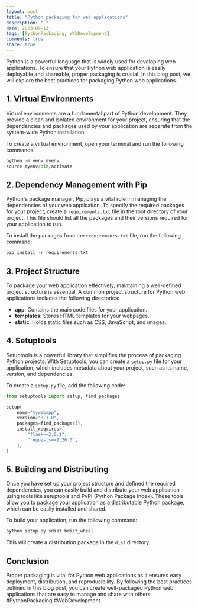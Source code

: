 ```yaml
---
layout: post
title: "Python packaging for web applications"
description: " "
date: 2023-09-13
tags: [PythonPackaging, WebDevelopment]
comments: true
share: true
---
```


Python is a powerful language that is widely used for developing web applications. To ensure that your Python web application is easily deployable and shareable, proper packaging is crucial. In this blog post, we will explore the best practices for packaging Python web applications.

## 1. Virtual Environments

Virtual environments are a fundamental part of Python development. They provide a clean and isolated environment for your project, ensuring that the dependencies and packages used by your application are separate from the system-wide Python installation.

To create a virtual environment, open your terminal and run the following commands:

```python
python -m venv myenv
source myenv/bin/activate
```

## 2. Dependency Management with Pip

Python's package manager, Pip, plays a vital role in managing the dependencies of your web application. To specify the required packages for your project, create a `requirements.txt` file in the root directory of your project. This file should list all the packages and their versions required for your application to run.

To install the packages from the `requirements.txt` file, run the following command:

```python
pip install -r requirements.txt
```

## 3. Project Structure

To package your web application effectively, maintaining a well-defined project structure is essential. A common project structure for Python web applications includes the following directories:

- **app**: Contains the main code files for your application.
- **templates**: Stores HTML templates for your webpages.
- **static**: Holds static files such as CSS, JavaScript, and images.

## 4. Setuptools

Setuptools is a powerful library that simplifies the process of packaging Python projects. With Setuptools, you can create a `setup.py` file for your application, which includes metadata about your project, such as its name, version, and dependencies.

To create a `setup.py` file, add the following code:

```python
from setuptools import setup, find_packages

setup(
    name="mywebapp",
    version="0.1.0",
    packages=find_packages(),
    install_requires=[
        "flask==2.0.1",
        "requests==2.26.0",
    ],
)
```

## 5. Building and Distributing

Once you have set up your project structure and defined the required dependencies, you can easily build and distribute your web application using tools like setuptools and PyPI (Python Package Index). These tools allow you to package your application as a distributable Python package, which can be easily installed and shared.

To build your application, run the following command:

```python
python setup.py sdist bdist_wheel
```

This will create a distribution package in the `dist` directory.

## Conclusion

Proper packaging is vital for Python web applications as it ensures easy deployment, distribution, and reproducibility. By following the best practices outlined in this blog post, you can create well-packaged Python web applications that are easy to manage and share with others. #PythonPackaging #WebDevelopment